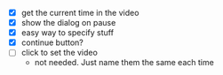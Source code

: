 - [x] get the current time in the video
- [x] show the dialog on pause
- [x] easy way to specify stuff
- [x] continue button?
- [ ] click to set the video
    - not needed. Just name them the same each time
